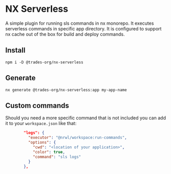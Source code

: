 # NX Serverless

A simple plugin for running sls commands in nx monorepo.
It executes serverless commands in specific app directory.
It is configured to support nx cache out of the box for build and deploy commands.

## Install

```
npm i -D @trades-org/nx-serverless
```

## Generate

```
nx generate @trades-org/nx-serverless:app my-app-name
```

## Custom commands

Should you need a more specific command that is not included you can add it to your `workspace.json` like that:

```json
        "logs": {
          "executor": "@nrwl/workspace:run-commands",
          "options": {
            "cwd": "<location of your application>",
            "color": true,
            "command": "sls logs"
          }
        },
```
